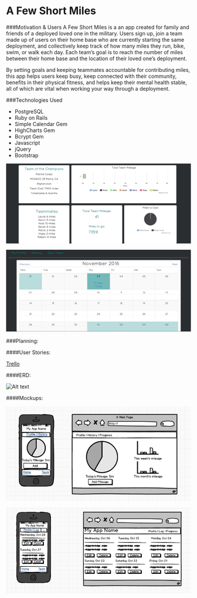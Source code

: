 # A Few Short Miles

###Motivation & Users
A Few Short Miles is a an app created for family and friends of a deployed loved one in the military. Users sign up, join a team made up of users on their home base who are currently starting the same deployment, and collectively keep track of how many miles they run, bike, swim, or walk each day. Each team’s goal is to reach the number of miles between their home base and the location of their loved one’s deployment.

By setting goals and keeping teammates accountable for contributing miles, this app helps users keep busy, keep connected with their community, benefits in their physical fitness, and helps keep their mental health stable, all of which are vital when working your way through a deployment.

###Technologies Used
* PostgreSQL
* Ruby on Rails
* Simple Calendar Gem
* HighCharts Gem
* Bcrypt Gem
* Javascript
* jQuery
* Bootstrap

![Alt text](app/assets/images/team-show.png)

![Alt text](app/assets/images/history-log.png)

###Planning:

####User Stories:

[Trello](https://trello.com/b/hAzn52LM/final-project)

####ERD:

![Alt text](app/assets/images/Final-Project-erd.png)

####Mockups:

![Alt text](app/assets/images/mockup-user-show.png)


![Alt text](app/assets/images/mockup-history-log.png)

